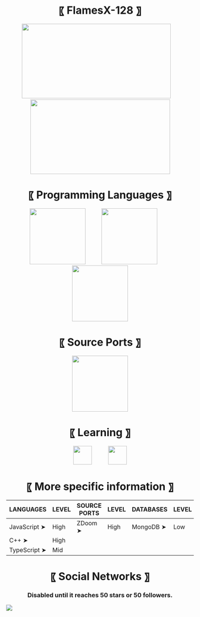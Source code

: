 <h1 align="center"> 〖 FlamesX-128 〗 </h1>

<div align="center">
<img src="https://github-readme-stats.vercel.app/api?username=FlamesX-128&show_icons=true&theme=radical" width="400" height="200" />  ‍ ‍ ‍ ‍ ‍ <img src="https://github-readme-stats.vercel.app/api/top-langs/?username=FlamesX-128&theme=radical" width="375" height="200" />
</div>

<h1 align="center"> 〖 Programming Languages 〗 </h1>

<div align="center">
<a href="https://es.wikipedia.org/wiki/C%2B%2B"><img src="https://user-images.githubusercontent.com/78381898/106524536-521f5300-64a8-11eb-9a2a-c5b64f90d205.png" wight="150" height="150" /></a>  ‍  ‍  ‍  ‍  ‍  ‍  ‍  ‍  ‍  ‍  <a href="https://es.wikipedia.org/wiki/JavaScript"><img src="https://user-images.githubusercontent.com/78381898/106524543-53e91680-64a8-11eb-9fe0-e3504c7fef66.png" wight="150" height="150" /></a>  ‍  ‍  ‍  ‍  ‍  ‍  ‍  ‍  ‍  <a href="https://en.wikipedia.org/wiki/TypeScript"><img src="https://user-images.githubusercontent.com/78381898/106524548-5481ad00-64a8-11eb-8da6-8c8f2f476254.png" wight="150" height="150" /></a>
</div>

<h1 align="center"> 〖 Source Ports 〗 </h1>

<div align="center">
<a href="https://zdoom.org/about"><img src="https://user-images.githubusercontent.com/78381898/109361903-94da0e00-784f-11eb-8ac7-69fd4491cc5e.png" wight="150" height="150" /></a>
</div>
 
<h1 align="center"> 〖 Learning 〗 </h1>

<div align="center">
<a href="https://es.wikipedia.org/wiki/MongoDB"><img src="https://user-images.githubusercontent.com/78381898/109363316-e6839800-7851-11eb-9303-1f1c40092a67.png" wight="50" height="50" /></a> ‍  ‍  ‍  ‍  ‍  ‍  ‍  ‍  ‍  ‍ <a href="https://es.wikipedia.org/wiki/Go_(lenguaje_de_programaci%C3%B3n)"><img src="https://user-images.githubusercontent.com/78381898/109363895-3dd63800-7853-11eb-975c-d4693d5b03b8.png" wight="50" height="50" /></a> 
</div>

<h1 align="center"> 〖 More specific information 〗 </h1>

| LANGUAGES    | LEVEL | SOURCE PORTS | LEVEL | DATABASES    | LEVEL | MARKUP       | LEVEL |
| ------------ | ----- | ------------ | ----- | ------------ | ----- | ------------ | ----- |
| JavaScript ➤ | High  | ZDoom      ➤ | High  | MongoDB    ➤ | Low   | HTML       ➤ | Mid   |
| C++        ➤ | High  |              |       |              |       |              |       |
| TypeScript ➤ | Mid   |              |       |              |       |              |       |

<h1 align="center"> 〖 Social Networks 〗 </h1>
<h3 align="center"> Disabled until it reaches 50 stars or 50 followers. </h3>

<img src="https://komarev.com/ghpvc/?username=FlamesX-128">
<!--
**FlamesX-128/FlamesX-128** is a ✨ _special_ ✨ repository because its `README.md` (this file) appears on your GitHub profile.

Here are some ideas to get you started:

- 🔭 I’m currently working on ...
- 🌱 I’m currently learning ...
- 👯 I’m looking to collaborate on ...
- 🤔 I’m looking for help with ...
- 💬 Ask me about ...
- 📫 How to reach me: ...
- 😄 Pronouns: ...
- ⚡ Fun fact: ...
-->
